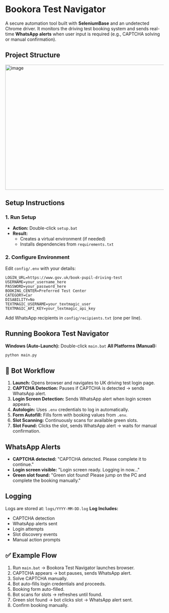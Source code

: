 # Bookora Test Navigator

A secure automation tool built with **SeleniumBase** and an undetected Chrome driver. It monitors the driving test booking system and sends real-time **WhatsApp alerts** when user input is required (e.g., CAPTCHA solving or manual confirmation).

## Project Structure
<img width="569" height="397" alt="image" src="https://github.com/user-attachments/assets/a0183abe-b59f-4e1f-9613-7621359b596a" />

## Setup Instructions
### 1. Run Setup
* **Action:** Double-click `setup.bat`
* **Result:**
  * Creates a virtual environment (if needed)
  * Installs dependencies from `requirements.txt`

### 2. Configure Environment
Edit `config/.env` with your details:
```env
LOGIN_URL=https://www.gov.uk/book-pupil-driving-test
USERNAME=your_username_here
PASSWORD=your_password_here
BOOKING_CENTER=Preferred Test Center
CATEGORY=Car
DISABILITY=No
TEXTMAGIC_USERNAME=your_textmagic_user
TEXTMAGIC_API_KEY=your_textmagic_api_key
```
Add WhatsApp recipients in `config/recipients.txt` (one per line).

## Running Bookora Test Navigator
**Windows (Auto-Launch):**
Double-click `main.bat`
**All Platforms (Manual):**
```bash
python main.py
```
## 🔄 Bot Workflow
1. **Launch:** Opens browser and navigates to UK driving test login page.
2. **CAPTCHA Detection:** Pauses if CAPTCHA is detected → sends WhatsApp alert.
3. **Login Screen Detection:** Sends WhatsApp alert when login screen appears.
4. **Autologin:** Uses `.env` credentials to log in automatically.
5. **Form Autofill:** Fills form with booking values from `.env`.
6. **Slot Scanning:** Continuously scans for available green slots.
7. **Slot Found:** Clicks the slot, sends WhatsApp alert → waits for manual confirmation.

## WhatsApp Alerts
* **CAPTCHA detected:** "CAPTCHA detected. Please complete it to continue."
* **Login screen visible:** "Login screen ready. Logging in now\..."
* **Green slot found:** "Green slot found! Please jump on the PC and complete the booking manually."

## Logging
Logs are stored at: `logs/YYYY-MM-DD.log`
**Log Includes:**
* CAPTCHA detection
* WhatsApp alerts sent
* Login attempts
* Slot discovery events
* Manual action prompts

## ✅ Example Flow
1. Run `main.bat` → Bookora Test Navigator launches browser.
2. CAPTCHA appears → bot pauses, sends WhatsApp alert.
3. Solve CAPTCHA manually.
4. Bot auto-fills login credentials and proceeds.
5. Booking form auto-filled.
6. Bot scans for slots → refreshes until found.
7. Green slot found → bot clicks slot → WhatsApp alert sent.
8. Confirm booking manually.
